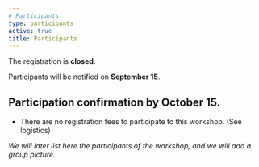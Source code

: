 ```yaml
---
# Participants
type: participants
active: true
title: Participants
---
```


<i class="fa-solid fa-people-group"></i> The registration is **closed**.

<i class="fa-solid fa-envelope-open-text"></i> Participants will be notified on **September 15**.

## <i class="fa-solid fa-circle-check"></i> Participation confirmation by **October 15**.

* There are no registration fees to participate to this workshop. (See logistics)


_We will later list here the participants of the workshop, and we will add a group picture._

